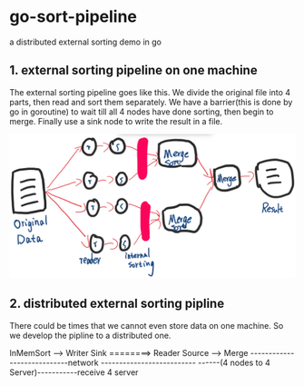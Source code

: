 # go-sort-pipeline
a distributed external sorting demo in go

## 1. external sorting pipeline on one machine
The external sorting pipeline goes like this. We divide the original file into 4 parts, then read and sort them separately. We have a barrier(this is done by go in goroutine) to wait till all 4 nodes have done sorting, then begin to merge. Finally use a sink node to write the result in a file.

![pipeline](https://github.com/yngyuan/go-sort-pipeline/blob/master/pipeline.png?raw=true)

## 2. distributed external sorting pipline
There could be times that we cannot even store data on one machine. So we develop the pipline to a distributed one.

InMemSort --> Writer Sink ========> Reader Source --> Merge
----------------------------network --------------------------
------(4 nodes to 4 Server)-----------receive 4 server
                     


